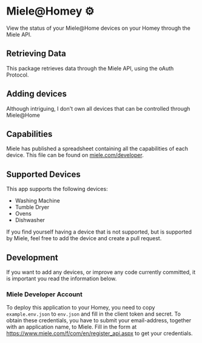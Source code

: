 # Miele@Homey ⚙️

View the status of your Miele@Home devices on your Homey through the Miele API.

## Retrieving Data
This package retrieves data through the Miele API, using the oAuth Protocol.

## Adding devices
Although intriguing, I don't own all devices that can be controlled through Miele@Home

## Capabilities
Miele has published a spreadsheet containing all the capabilities of each device. This file can be found on [miele.com/developer](https://www.miele.com/developer/assets/API_V1.x.x_capabilities_by_device.pdf).

## Supported Devices
This app supports the following devices:

- Washing Machine
- Tumble Dryer
- Ovens
- Dishwasher

If you find yourself having a device that is not supported, but is supported by Miele, feel free to add the device and create a pull request.

## Development
If you want to add any devices, or improve any code currently committed, it is important you read the information below.

### Miele Developer Account
To deploy this application to your Homey, you need to copy `example.env.json` to `env.json` and fill in the client token and secret. To obtain these credentials, you have to submit your email-address, together with an application name, to Miele. Fill in the form at https://www.miele.com/f/com/en/register_api.aspx to get your credentials.
